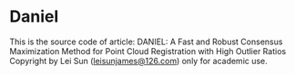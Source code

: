 # Daniel

This is the source code of article:
DANIEL: A Fast and Robust Consensus Maximization Method for Point Cloud Registration with High Outlier Ratios
Copyright by Lei Sun (leisunjames@126.com) only for academic use.
